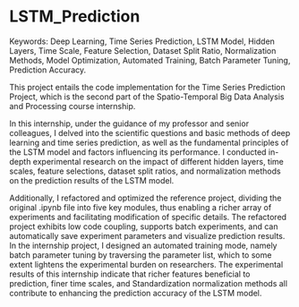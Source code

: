 # LSTM_Prediction

Keywords: Deep Learning, Time Series Prediction, LSTM Model, Hidden Layers, Time Scale, Feature Selection, Dataset Split Ratio, Normalization Methods, Model Optimization, Automated Training, Batch Parameter Tuning, Prediction Accuracy.

This project entails the code implementation for the Time Series Prediction Project, which is the second part of the Spatio-Temporal Big Data Analysis and Processing course internship.

In this internship, under the guidance of my professor and senior colleagues, I delved into the scientific questions and basic methods of deep learning and time series prediction, as well as the fundamental principles of the LSTM model and factors influencing its performance. I conducted in-depth experimental research on the impact of different hidden layers, time scales, feature selections, dataset split ratios, and normalization methods on the prediction results of the LSTM model.

Additionally, I refactored and optimized the reference project, dividing the original .ipynb file into five key modules, thus enabling a richer array of experiments and facilitating modification of specific details. The refactored project exhibits low code coupling, supports batch experiments, and can automatically save experiment parameters and visualize prediction results. In the internship project, I designed an automated training mode, namely batch parameter tuning by traversing the parameter list, which to some extent lightens the experimental burden on researchers. The experimental results of this internship indicate that richer features beneficial to prediction, finer time scales, and Standardization normalization methods all contribute to enhancing the prediction accuracy of the LSTM model.
